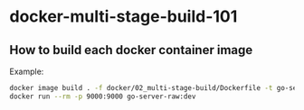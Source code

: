 # docker-multi-stage-build-101

## How to build each docker container image

Example:

```bash
docker image build . -f docker/02_multi-stage-build/Dockerfile -t go-server-raw:dev
docker run --rm -p 9000:9000 go-server-raw:dev
```
